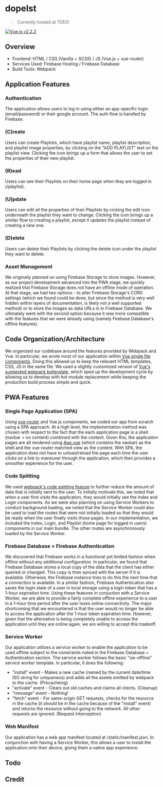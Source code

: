 # dopelst

> Currently hosted at TODO

[![Vue.js v2.2.2](https://img.shields.io/badge/Vue.js-2.2.2-brightgreen.svg?style=flat-square)](https://vuejs.org/)


## Overview

- Frontend: HTML / CSS (Vanilla + SCSS) / JS (Vue.js + vue-router)
- Services Used: Firebase Hosting / Firebase Database
- Build Tools: Webpack


## Application Features

### Authentication

The application allows users to log in using either an app-specific login (email/password) or their google account. The auth flow is handled by Firebase.

### (C)reate

Users can create Playlists, which have playlist name, playlist description, and playlist image properties, by clicking on the "ADD PLAYLIST" text on the playlist view. Clicking the icon brings up a form that allows the user to set the properties of their new playlist.

### (R)ead

Users can see their Playlists on their home page when they are logged in (/playlist).

### (U)pdate

Users can edit all the properties of their Playlists by cicking the edit icon underneath the playlist they want to change. Clicking the icon brings up a similar flow to creating a playlist, except it updates the playlist instead of creating a new one.

### (D)elete

Users can delete their Playlists by clicking the delete icon under the playlist they want to delete.

### Asset Management

We originally planned on using Firebase Storage to store images. However, as our project development advanced into the PWA stage, we quickly realized that Firebase Storage does not have an offline mode of operation. At that stage, we had two options - to alter Firebase Storage's CORS settings (which we found could be done, but since the method is very well hidden within layers of documentation, is likely not a well supported method) or to store the images as data URLs in in Firebase Database. We ultimately went with the second option because it was more compatible with the features that we were already using (namely Firebase Database's offline features).


## Code Organization/Architecture

We organized our codebase around the features provided by Webpack and Vue. In particular, we wrote most of our application within [Vue single file components](https://vuejs.org/v2/guide/single-file-components.html). Doing this allowed us to keep the relevant HTML templates, CSS, JS in the same file. We used a slightly customized version of [Vue's suggested webpack boilerplate](https://github.com/vuejs-templates/webpack), which sped up the development cycle by allowing us to develop with hot module replacement while keeping the production build process simple and quick.

## PWA Features

### Single Page Application (SPA)

Using [vue-router](https://github.com/vuejs/vue-router) and Vue.js components, we coded our app from scratch using a SPA approach. At a high level, the implementation method was chosen with respect to the fact that the each application page is a shell (navbar + no content) combined with the content. Given this, the application pages are all rendered using [App.vue](https://github.com/alvinyongho/dopelst/blob/master/dev/src/App.vue) (which contains the navbar) as the shell and the vue-router matched view as the content. With SPA, the application does not have to unload/reload the page each time the user clicks on a link to maneuver through the application, which then provides a smoother experience for the user.

### Code Splitting

We used [webpack's code splitting feature](https://webpack.github.io/docs/code-splitting.html) to further reduce the amount of data that is initially sent to the user. To initially motivate this, we noted that when a user first visits the application, they would initially see the Index and Login components. As we were also planning on using Service Workers to conduct background loading, we noted that the Service Worker could also be used to load the routes that were not initially loaded so that they would be ready when the user finally visits those pages. In our implementation, we included the Index, Login, and Playlist (home page for logged in users) components in our main bundle. The other routes are asynchronously loaded by the Service Worker.

### Firebase Database + Firebase Authentication

We discovered that Firebase works in a functional yet limited fashion when offline without any additional configuration. In particular, we found that Firebase Database stores a local copy of the data that the client has either queried or changed. This copy is then synced with the server if it is available. Otherwise, the Firebase instance tries to do this the next time that a connection is available. In a similar fashion, Firebase Authentication also saves the login state of a user in local storage using a login token that has a 1-hour expiration time. Using these features in conjuction with a Service Worker, we are able to provide a fairly complete offline experience to a user in a 1-hour time period after the user loses online connectivity. The major shortcoming that we encountered is that the user would no longer be able to access the application after the 1-hour token expiration time. However, given that the alternative is being completely unable to access the application until they are online again, we are willing to accept this tradeoff.

### Service Worker

Our application utilizes a service worker to enable the application to be used offline subject to the constraints noted in the Firebase Database + Authentication section. The service worker follows the basic "sw-offline" service worker template. In particular, it does the following:

- "install" event - Makes a new cache (named by the current date/time ISO string for uniqueness) and adds all the assets emitted by webpack to the cache. (Precacheing)
- "activate" event - Clears out old caches and claims all clients. (Cleanup)
- "message" event - Nothing!
- "fetch" event - For same-origin GET requests, checks for the resource in the cache (it should be in the cache because of the "install" event) and returns the resource without going to the network. All other requests are ignored. (Request Interception)

### Web Manifest

Our application has a web app manifest located at /static/manifest.json. In conjunction with having a Service Worker, this allows a user to install the application onto their device, giving them a native app experience.

## Todo

## Credit
